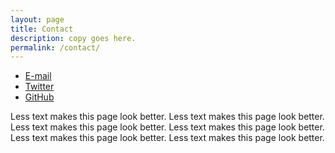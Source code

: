 ```yaml
---
layout: page
title: Contact
description: copy goes here.
permalink: /contact/
---
```


<ul class="copyright"> <!-- no bullet points!!!!! -->
  <li><a target="_blank" href="info@open-archive.org"><i class="fa fa-envelope-o fa-fw"></i> <span class="network-name">E-mail</span></a></li>
  <li><a href="https://twitter.com/open_archive"><i class="fa fa-twitter fa-fw"></i> <span class="network-name">Twitter</span></a></li>
<li><a href="https://github.com/openarchive"><i class="fa fa-github fa-fw"></i> <span class="network-name">GitHub</span></a></li>
								
							
</ul>

Less text makes this page look better. 
Less text makes this page look better. 
Less text makes this page look better. 
Less text makes this page look better. 
Less text makes this page look better. 
Less text makes this page look better. 

